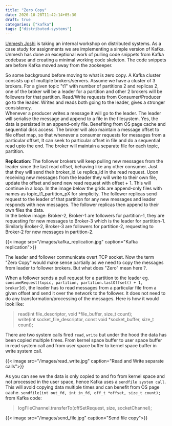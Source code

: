 ```yaml
---
title: "Zero Copy"
date: 2020-10-28T11:42:14+05:30
draft: true
categories: ["kafka"]
tags: ["distributed-systems"]
---
```


[Unmesh Joshi](https://in.linkedin.com/in/unmesh-joshi-9487635) is taking an internal workshop on distributed systems. As a case study for assignments we are implementing
a simple version of Kafka. Unmesh has done an exceptional work of pulling code snippets from Kafka codebase and creating a minimal working code skeleton. The code snippets are before Kafka
moved away from the zookeeper.

So some background before moving to what is zero copy. A Kafka cluster consists up of multiple brokers/servers. Assume we have a cluster of 3 brokers. For a given topic "t1" with number of partitions 2 and replicas 2,
one of the broker will be a leader for a partition and other 2 brokers will be followers for that partition. Read/Write requests from Consumer/Producer go to the leader. Writes and reads both going to the leader,
gives a stronger consistency.  
Whenever a producer writes a message it will go to the leader. The leader will serialise the message and append to a file in the filesystem. Yes, the data is persisted in an append-only file.
Benefiting from OS page cache and sequential disk access. The broker will also maintain a message offset to file offset map, so that whenever a consumer requests for messages from a particular offset, It can seek to particular offset in file
and do a sequential read upto the end. The broker will maintain a separate file for each topic, partition.

**Replication**: The follower brokers will keep pulling new messages from the leader since the last read offset, behaving like any other consumer. Just that they will send their broker_id i.e replica_id in the read request.
Upon receiving new messages from the leader they will write to their own file, update the offset and send new read request with offset + 1. This will continue in a loop.
In the image below the grids are append-only files with names as topic_t1_partition_pX for simplicity. The follower replicas send request to the leader of that partition for any new messages and leader responds with new messages.
The follower replicas then append to their own files the data.  
In the below image: Broker-2, Broker-1 are followers for partition-1, they are requesting for new messages to Broker-3 which is the leader for partition-1.
Similarly Broker-2, Broker-3 are followers for partition-2, requesting to Broker-2 for new messages in partition-2.

{{< image src="/images/kafka_replication.jpg" caption="Kafka replication">}}

The leader and follower communicate overt TCP socket. Now the term "Zero Copy" would make sense partially as we need to copy the messages from leader to follower brokers.
But what does "Zero" mean here ?.

When a follower sends a pull request for a partition to the leader eg. `consumeRequest(topic, partition, partition.lastOffset() + 1, brokerId)`, the leader has to read messages from a particular file from a given offset
and send it over the network to the follower. It does not need to do any transformation/processing of the messages. Here is how it would look like:
> read(int file_descriptor, void *file_buffer, size_t count);  
> write(int socket_file_descriptor, const void *socket_buffer, size_t count);

There are two system calls fired `read`, `write` but under the hood the data has been copied multiple times. From kernel space buffer to user space buffer in read system call and from user space buffer
to kernel space buffer in write system call.
    
{{< image src="/images/read_write.jpg" caption="Read and Write separate calls">}}

As you can see we the data is only copied to and fro from kernel space and not processed in the user space, hence Kafka uses a `sendfile system call`. This will avoid copying data multiple times and can benefit from OS page cache.
`sendfile(int out_fd, int in_fd, off_t *offset, size_t count);`  
from Kafka code: 
> logFileChannel.transferTo(offSetRequest, size, socketChannel);

{{< image src="/images/send_file.jpg" caption="Send file copy">}}


